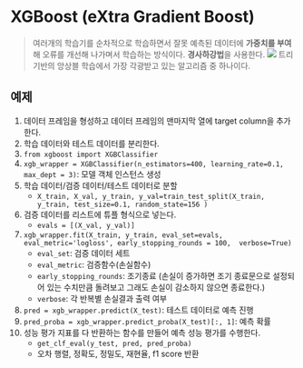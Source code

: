 # XGBoost (eXtra Gradient Boost)
> 여러개의 학습기를 순차적으로 학습하면서 잘못 예측된 데이터에 **가중치를 부여**해 오류를 개선해 나가며서 학습하는 방식이다. **경사하강법**을 사용한다.
> ![](https://www.nvidia.com/content/dam/en-zz/Solutions/glossary/data-science/xgboost/img-3.png)
> 트리 기반의 앙상블 학습에서 가장 각광받고 있는 알고리즘 중 하나이다.

## 예제
1. 데이터 프레임을 형성하고 데이터 프레임의 맨마지막 열에 target column을 추가한다.
2. 학습 데이터와 테스트 데이터를 분리한다.
3. `from xgboost import XGBClassifier`
4. `xgb_wrapper = XGBClassifier(n_estimators=400, learning_rate=0.1, max_dept = 3)`: 모델 객체 인스턴스 생성
5. 학습 데이터/검증 데이터/테스트 데이터로 분할
   - `X_train, X_val, y_train, y_val=train_test_split(X_train, y_train, test_size=0.1, random_state=156 )`
6. 검증 데이터를 리스트에 튜플 형식으로 넣는다.
   - `evals = [(X_val, y_val)]`
7. `xgb_wrapper.fit(X_train, y_train, eval_set=evals, eval_metric='logloss', early_stopping_rounds = 100,  verbose=True)`
   - `eval_set`: 검증 데이터 세트
   - `eval_metric`: 검증함수(손실함수)
   - `early_stopping_rounds`: 조기종료 (손실이 증가하면 조기 종료문으로 설정되어 있는 수치만큼 돌려보고 그래도 손실이 감소하지 않으면 종료한다.)
   - `verbose`: 각 반복별 손실결과 출력 여부
8. `pred = xgb_wrapper.predict(X_test)`: 테스트 데이터로 예측 진행
9. `pred_proba = xgb_wrapper.predict_proba(X_test)[:, 1]`: 예측 확률
10. 성능 평가 지표를 다 반환하는 함수를 만들어 예측 성능 평가를 수행한다.
    - `get_clf_eval(y_test, pred, pred_proba)`
    - 오차 행렬, 정확도, 정밀도, 재현율, f1 score 반환

